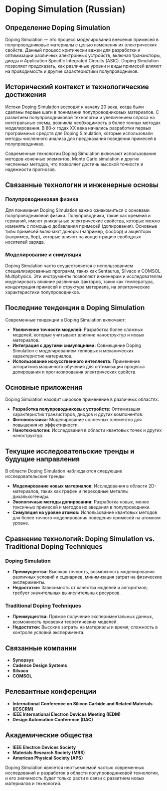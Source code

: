 # Doping Simulation (Russian)

## Определение Doping Simulation

Doping Simulation — это процесс моделирования внесения примесей в полупроводниковые материалы с целью изменения их электрических свойств. Данный процесс критически важен для разработки и оптимизации различных электронных устройств, включая транзисторы, диоды и Application Specific Integrated Circuits (ASIC). Doping Simulation позволяет предсказать, как различные уровни и виды примесей влияют на проводимость и другие характеристики полупроводников.

## Исторический контекст и технологические достижения

Истоки Doping Simulation восходят к началу 20 века, когда были сделаны первые шаги в понимании полупроводниковых материалов. С развитием полупроводниковой технологии и увеличением спроса на интегральные схемы, возникла необходимость в более точных методах моделирования. В 80-х годах XX века начались разработки первых программных средств для Doping Simulation, которые использовали методы численного анализа для предсказания поведения примесей в полупроводниках.

Современные технологии Doping Simulation включают использование методов конечных элементов, Monte Carlo simulation и других численных методов, что позволяет достичь высокой точности и надежности прогнозов.

## Связанные технологии и инженерные основы

### Полупроводниковая физика

Для понимания Doping Simulation важно ознакомиться с основами полупроводниковой физики. Полупроводники, такие как кремний и германий, имеют уникальные электрические свойства, которые можно изменять с помощью добавления примесей (допирования). Основные типы примесей включают доноры (например, фосфор) и акцепторы (например, бор), которые влияют на концентрацию свободных носителей заряда.

### Моделирование и симуляция

Doping Simulation часто осуществляется с использованием специализированных программ, таких как Sentaurus, Silvaco и COMSOL Multiphysics. Эти инструменты позволяют инженерам и исследователям моделировать влияние различных факторов, таких как температура, концентрация примесей и структура материала, на электрические характеристики полупроводников.

## Последние тенденции в Doping Simulation

Современные тенденции в Doping Simulation включают:

- **Увеличение точности моделей:** Разработка более сложных моделей, которые учитывают влияние наноструктур и новых материалов.
- **Интеграция с другими симуляциями:** Совмещение Doping Simulation с моделированием тепловых и механических характеристик материалов.
- **Использование искусственного интеллекта:** Применение алгоритмов машинного обучения для оптимизации процесса допирования и прогнозирования электрических свойств.

## Основные приложения

Doping Simulation находит широкое применение в различных областях:

- **Разработка полупроводниковых устройств:** Оптимизация характеристик транзисторов, диодов и других компонентов.
- **Фотовольтаика:** Моделирование солнечных элементов для повышения их эффективности.
- **Нанотехнологии:** Исследования в области квантовых точек и других наноструктур.

## Текущие исследовательские тренды и будущие направления

В области Doping Simulation наблюдаются следующие исследовательские тренды:

- **Моделирование новых материалов:** Исследования в области 2D-материалов, таких как графен и переходные металлы дихалькогениды.
- **Экологичные методы допирования:** Разработка новых, менее токсичных примесей и методов их введения в полупроводники.
- **Симуляция на уровне атомов:** Использование квантовых методов для более точного моделирования поведения примесей на атомном уровне.

## Сравнение технологий: Doping Simulation vs. Traditional Doping Techniques

### Doping Simulation

- **Преимущества:** Высокая точность, возможность моделирования различных условий и сценариев, минимизация затрат на физические эксперименты.
- **Недостатки:** Зависимость от качества моделей и алгоритмов; требует значительных вычислительных ресурсов.

### Traditional Doping Techniques

- **Преимущества:** Прямое получение экспериментальных данных, возможность проверки теоретических моделей.
- **Недостатки:** Высокие затраты на материалы и время; сложность в контроле условий эксперимента.

## Связанные компании

- **Synopsys**
- **Cadence Design Systems**
- **Silvaco**
- **COMSOL**

## Релевантные конференции

- **International Conference on Silicon Carbide and Related Materials (ICSCRM)**
- **IEEE International Electron Devices Meeting (IEDM)**
- **Design Automation Conference (DAC)**

## Академические общества

- **IEEE Electron Devices Society**
- **Materials Research Society (MRS)**
- **American Physical Society (APS)**

Doping Simulation является неотъемлемой частью современных исследований и разработок в области полупроводниковой технологии, и его значимость будет только расти в связи с развитием новых материалов и технологий.